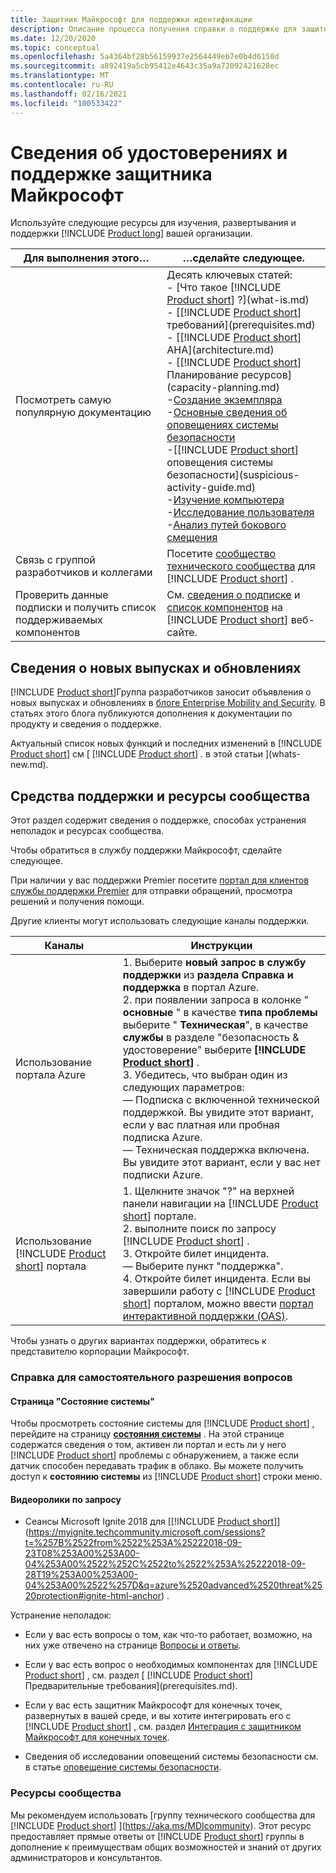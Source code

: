 ```yaml
---
title: Защитник Майкрософт для поддержки идентификации
description: Описание процесса получения справки о поддержке для защитника Майкрософт по удостоверениям.
ms.date: 12/20/2020
ms.topic: conceptual
ms.openlocfilehash: 5a4364bf28b56159937e2564449eb7e0b4d6150d
ms.sourcegitcommit: a892419a5cb95412e4643c35a9a72092421628ec
ms.translationtype: MT
ms.contentlocale: ru-RU
ms.lasthandoff: 02/16/2021
ms.locfileid: "100533422"
---
```

# <a name="microsoft-defender-for-identity-information-and-support"></a>Сведения об удостоверениях и поддержке защитника Майкрософт

Используйте следующие ресурсы для изучения, развертывания и поддержки [!INCLUDE [Product long](includes/product-long.md)] вашей организации.

|Для выполнения этого…|…сделайте следующее.|
|----|----|
|Посмотреть самую популярную документацию|Десять ключевых статей:<br>- [Что такое [!INCLUDE [Product short](includes/product-short.md)] ?](what-is.md)<br>- [[!INCLUDE [Product short](includes/product-short.md)] требований](prerequisites.md)<br>- [[!INCLUDE [Product short](includes/product-short.md)] AHA](architecture.md)<br>- [[!INCLUDE [Product short](includes/product-short.md)] Планирование ресурсов](capacity-planning.md)<br>-[Создание экземпляра](install-step1.md)<br>-[Основные сведения об оповещениях системы безопасности](understanding-security-alerts.md)<br>-[[!INCLUDE [Product short](includes/product-short.md)] оповещения системы безопасности](suspicious-activity-guide.md)<br>-[Изучение компьютера](investigate-a-computer.md)<br>-[Исследование пользователя](investigate-a-user.md)<br>-[Анализ путей бокового смещения](investigate-lateral-movement-path.md)
|Связь с группой разработчиков и коллегами|Посетите [сообщество технического сообщества](https://techcommunity.microsoft.com/t5/Azure-Advanced-Threat-Protection/bd-p/AzureAdvancedThreatProtection) для [!INCLUDE [Product short](includes/product-short.md)] .|
|Проверить данные подписки и получить список поддерживаемых компонентов|См. [сведения о подписке](https://www.microsoft.com/cloud-platform/azure-information-protection-pricing) и [список компонентов](https://www.microsoft.com/cloud-platform/azure-information-protection-features) на [!INCLUDE [Product short](includes/product-short.md)] веб-сайте.|

## <a name="information-about-new-releases-and-updates"></a>Сведения о новых выпусках и обновлениях

[!INCLUDE [Product short](includes/product-short.md)]Группа разработчиков заносит объявления о новых выпусках и обновлениях в [блоге Enterprise Mobility and Security](https://cloudblogs.microsoft.com/enterprisemobility/author/microsoft-advanced-threat-analytics-team/). В статьях этого блога публикуются дополнения к документации по продукту и сведения о поддержке.

Актуальный список новых функций и последних изменений в [!INCLUDE [Product short](includes/product-short.md)] см [ [!INCLUDE [Product short](includes/product-short.md)] . в этой статьи ](whats-new.md).

## <a name="support-options-and-community-resources"></a>Средства поддержки и ресурсы сообщества

Этот раздел содержит сведения о поддержке, способах устранения неполадок и ресурсах сообщества.

Чтобы обратиться в службу поддержки Майкрософт, сделайте следующее.

При наличии у вас поддержки Premier посетите [портал для клиентов службы поддержки Premier](https://premier.microsoft.com/) для отправки обращений, просмотра решений и получения помощи.

Другие клиенты могут использовать следующие каналы поддержки.

| Каналы|Инструкции|
|------|-----|
|Использование портала Azure|1. Выберите **новый запрос в службу поддержки** из **раздела Справка и поддержка** в портал Azure.<br>2. при появлении запроса в колонке " **основные** " в качестве **типа проблемы** выберите " **Техническая**", в качестве **службы** в разделе "безопасность & удостоверение" выберите **[!INCLUDE [Product short](includes/product-short.md)]** .<br>3. Убедитесь, что выбран один из следующих параметров:<br>— Подписка с включенной технической поддержкой. Вы увидите этот вариант, если у вас платная или пробная подписка Azure.<br>— Техническая поддержка включена. Вы увидите этот вариант, если у вас нет подписки Azure.|
|Использование [!INCLUDE [Product short](includes/product-short.md)] портала| 1. Щелкните значок "?" на верхней панели навигации на [!INCLUDE [Product short](includes/product-short.md)] портале.<br>2. выполните поиск по запросу [!INCLUDE [Product short](includes/product-short.md)] .<br>3. Откройте билет инцидента.<br>— Выберите пункт "поддержка".<br>4. Откройте билет инцидента. Если вы завершили работу с [!INCLUDE [Product short](includes/product-short.md)] порталом, можно ввести [портал интерактивной поддержки (OAS)](https://support.microsoft.com/assistedsupportproducts). |

Чтобы узнать о других вариантах поддержки, обратитесь к представителю корпорации Майкрософт.

### <a name="self-help"></a>Справка для самостоятельного разрешения вопросов

#### <a name="system-status-page"></a>Страница "Состояние системы"

Чтобы просмотреть состояние системы для [!INCLUDE [Product short](includes/product-short.md)] , перейдите на страницу [**состояния системы**](https://health.atp.azure.com/) . На этой странице содержатся сведения о том, активен ли портал и есть ли у него [!INCLUDE [Product short](includes/product-short.md)] проблемы с обнаружением, а также если датчик способен передавать трафик в облако. Вы можете получить доступ к **состоянию системы** из [!INCLUDE [Product short](includes/product-short.md)] строки меню.

#### <a name="on-demand-videos"></a>Видеоролики по запросу

- Сеансы Microsoft Ignite 2018 для [[!INCLUDE [Product short](includes/product-short.md)]](https://myignite.techcommunity.microsoft.com/sessions?t=%257B%2522from%2522%253A%25222018-09-23T08%253A00%253A00-04%253A00%2522%252C%2522to%2522%253A%25222018-09-28T19%253A00%253A00-04%253A00%2522%257D&q=azure%2520advanced%2520threat%2520protection#ignite-html-anchor) .

Устранение неполадок:

- Если у вас есть вопросы о том, как что-то работает, возможно, на них уже отвечено на странице [Вопросы и ответы](technical-faq.yml).

- Если у вас есть вопрос о необходимых компонентах для [!INCLUDE [Product short](includes/product-short.md)] , см. раздел [ [!INCLUDE [Product short](includes/product-short.md)] Предварительные требования](prerequisites.md).

- Если у вас есть защитник Майкрософт для конечных точек, развернутых в вашей среде, и вы хотите интегрировать его с [!INCLUDE [Product short](includes/product-short.md)] , см. раздел [Интеграция с защитником Майкрософт для конечных точек](integrate-mde.md).

- Сведения об исследовании оповещений системы безопасности см. в статье [оповещение системы безопасности](suspicious-activity-guide.md).

### <a name="community-resources"></a>Ресурсы сообщества

Мы рекомендуем использовать [группу технического сообщества для [!INCLUDE [Product short](includes/product-short.md)] ](https://aka.ms/MDIcommunity). Этот ресурс предоставляет прямые ответы от [!INCLUDE [Product short](includes/product-short.md)] группы в дополнение к преимуществам общих возможностей и знаний от других администраторов и консультантов.
